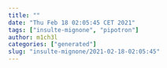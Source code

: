 ```yaml
---
title: ""
date: "Thu Feb 18 02:05:45 CET 2021"
tags: ["insulte-mignone", "pipotron"]
author: m1ch3l
categories: ["generated"]
slug: "insulte-mignone/2021-02-18-02:05:45"
---
```



